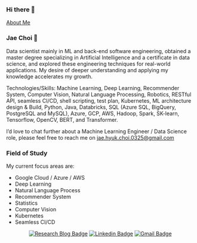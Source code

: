 ### Hi there 👋

[About Me](https://pnut2357.github.io/about/)

### Jae Choi 🔭
Data scientist mainly in ML and back-end software engineering, obtained a master degree specializing in Artificial Intelligence and a certificate in data science, and explored these engineering techniques for real-world applications. My desire of deeper understanding and applying my knowledge accelerates my growth. 

Technologies/Skills: Machine Learning, Deep Learning, Recommender System, Computer Vision, Natural Language Processing, Robotics, RESTful API, seamless CI/CD, shell scripting, test plan, Kubernetes, ML architecture design & Build, Python, Java, Databricks, SQL (Azure SQL, BigQuery, PostgreSQL and MySQL), Azure, GCP, AWS, Hadoop, Spark, SK-learn, Tensorflow, OpenCV, BERT, and Transformer.

I’d love to chat further about a Machine Learning Engineer / Data Science role, please feel free to reach me on jae.hyuk.choi.0325@gmail.com


### Field of Study

My current focus areas are:

- Google Cloud / Azure / AWS
- Deep Learning
- Natural Language Process
- Recommender System
- Statistics
- Computer Vision
- Kubernetes
- Seamless CI/CD

<div align=center>

[![Research Blog Badge](http://img.shields.io/badge/-Research%20Blog-ff69b4?style=for-the-badge&logo=Bloglovin&link=https://pnut2357.github.io/categories/)](https://pnut2357.github.io/categories/) 
[![Linkedin Badge](https://img.shields.io/badge/-LinkedIn-blue?style=for-the-badge&logo=Linkedin&logoColor=white&link=https://www.linkedin.com/in/jaechoi2357/)](https://www.linkedin.com/in/jaechoi2357/) 
[![Gmail Badge](https://img.shields.io/badge/-Gmail-d14836?style=for-the-badge&logo=Gmail&logoColor=white&link=mailto:jae.hyuk.choi.0325@gmail.com)](mailto:jae.hyuk.choi.0325@gmail.com) 
  
</div>

<!--
**pnut2357/pnut2357** is a ✨ _special_ ✨ repository because its `README.md` (this file) appears on your GitHub profile.

Here are some ideas to get you started:

- 🔭 I’m currently working on ...
- 🌱 I’m currently learning ...
- 👯 I’m looking to collaborate on ...
- 🤔 I’m looking for help with ...
- 💬 Ask me about ...
- 📫 How to reach me: ...
- 😄 Pronouns: ...
- ⚡ Fun fact: ...
-->
